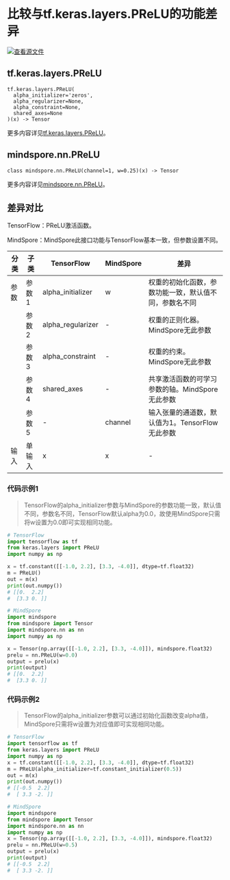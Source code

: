 # 比较与tf.keras.layers.PReLU的功能差异

[![查看源文件](https://mindspore-website.obs.cn-north-4.myhuaweicloud.com/website-images/r1.11/resource/_static/logo_source.png)](https://gitee.com/mindspore/docs/blob/r1.11/docs/mindspore/source_zh_cn/note/api_mapping/tensorflow_diff/PReLU.md)

## tf.keras.layers.PReLU

```text
tf.keras.layers.PReLU(
  alpha_initializer='zeros',
  alpha_regularizer=None,
  alpha_constraint=None,
  shared_axes=None
)(x) -> Tensor
```

更多内容详见[tf.keras.layers.PReLU](https://tensorflow.google.cn/versions/r2.6/api_docs/python/tf/keras/layers/PReLU)。

## mindspore.nn.PReLU

```text
class mindspore.nn.PReLU(channel=1, w=0.25)(x) -> Tensor
```

更多内容详见[mindspore.nn.PReLU](https://www.mindspore.cn/docs/zh-CN/r1.11/api_python/nn/mindspore.nn.PReLU.html)。

## 差异对比

TensorFlow：PReLU激活函数。

MindSpore：MindSpore此接口功能与TensorFlow基本一致，但参数设置不同。

| 分类 | 子类 | TensorFlow | MindSpore | 差异 |
| --- | --- | --- | --- |---|
|参数 | 参数1 | alpha_initializer | w | 权重的初始化函数，参数功能一致，默认值不同，参数名不同 |
| | 参数2 | alpha_regularizer | - | 权重的正则化器。MindSpore无此参数 |
| | 参数3 | alpha_constraint | - | 权重的约束。MindSpore无此参数 |
| | 参数4 | shared_axes | - | 共享激活函数的可学习参数的轴。MindSpore无此参数 |
| | 参数5  | -                 | channel   | 输入张量的通道数，默认值为1。TensorFlow无此参数        |
| 输入 | 单输入 | x | x | - |

### 代码示例1

> TensorFlow的alpha_initializer参数与MindSpore的参数功能一致，默认值不同，参数名不同，TensorFlow默认alpha为0.0，故使用MindSpore只需将w设置为0.0即可实现相同功能。

```python
# TensorFlow
import tensorflow as tf
from keras.layers import PReLU
import numpy as np

x = tf.constant([[-1.0, 2.2], [3.3, -4.0]], dtype=tf.float32)
m = PReLU()
out = m(x)
print(out.numpy())
# [[0.  2.2]
#  [3.3 0. ]]

# MindSpore
import mindspore
from mindspore import Tensor
import mindspore.nn as nn
import numpy as np

x = Tensor(np.array([[-1.0, 2.2], [3.3, -4.0]]), mindspore.float32)
prelu = nn.PReLU(w=0.0)
output = prelu(x)
print(output)
# [[0.  2.2]
#  [3.3 0. ]]
```

### 代码示例2

> TensorFlow的alpha_initializer参数可以通过初始化函数改变alpha值，MindSpore只需将w设置为对应值即可实现相同功能。

```python
# TensorFlow
import tensorflow as tf
from keras.layers import PReLU
import numpy as np
x = tf.constant([[-1.0, 2.2], [3.3, -4.0]], dtype=tf.float32)
m = PReLU(alpha_initializer=tf.constant_initializer(0.5))
out = m(x)
print(out.numpy())
# [[-0.5  2.2]
#  [ 3.3 -2. ]]

# MindSpore
import mindspore
from mindspore import Tensor
import mindspore.nn as nn
import numpy as np
x = Tensor(np.array([[-1.0, 2.2], [3.3, -4.0]]), mindspore.float32)
prelu = nn.PReLU(w=0.5)
output = prelu(x)
print(output)
# [[-0.5  2.2]
#  [ 3.3 -2. ]]
```
